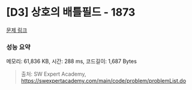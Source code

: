 # [D3] 상호의 배틀필드 - 1873 

[문제 링크](https://swexpertacademy.com/main/code/problem/problemDetail.do?contestProbId=AV5LyE7KD2ADFAXc) 

### 성능 요약

메모리: 61,836 KB, 시간: 288 ms, 코드길이: 1,687 Bytes



> 출처: SW Expert Academy, https://swexpertacademy.com/main/code/problem/problemList.do